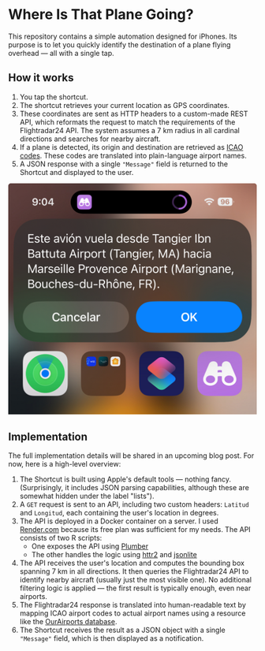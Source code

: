# Where Is That Plane Going?

This repository contains a simple automation designed for iPhones. Its purpose is to let you quickly identify the destination of a plane flying overhead — all with a single tap.

## How it works

1. You tap the shortcut.
2. The shortcut retrieves your current location as GPS coordinates.
3. These coordinates are sent as HTTP headers to a custom-made REST API, which reformats the request to match the requirements of the Flightradar24 API. The system assumes a 7 km radius in all cardinal directions and searches for nearby aircraft.
4. If a plane is detected, its origin and destination are retrieved as [ICAO codes](https://en.wikipedia.org/wiki/ICAO_airport_code). These codes are translated into plain-language airport names.
5. A JSON response with a single `"Message"` field is returned to the Shortcut and displayed to the user.

![Example result](https://github.com/malmriv/malmriv.github.io/blob/master/images/captura_witpg.jpeg?raw=true)

## Implementation

The full implementation details will be shared in an upcoming blog post. For now, here is a high-level overview:

1. The Shortcut is built using Apple's default tools — nothing fancy. (Surprisingly, it includes JSON parsing capabilities, although these are somewhat hidden under the label "lists").
2. A `GET` request is sent to an API, including two custom headers: `Latitud` and `Longitud`, each containing the user's location in degrees.
3. The API is deployed in a Docker container on a server. I used [Render.com](https://render.com) because its free plan was sufficient for my needs. The API consists of two R scripts:  
   - One exposes the API using [Plumber](https://www.rplumber.io/)  
   - The other handles the logic using [httr2](https://httr2.r-lib.org/) and [jsonlite](https://cran.r-project.org/web/packages/jsonlite/index.html)
4. The API receives the user's location and computes the bounding box spanning 7 km in all directions. It then queries the Flightradar24 API to identify nearby aircraft (usually just the most visible one). No additional filtering logic is applied — the first result is typically enough, even near airports.
5. The Flightradar24 response is translated into human-readable text by mapping ICAO airport codes to actual airport names using a resource like the [OurAirports database](https://ourairports.com/data/).
6. The Shortcut receives the result as a JSON object with a single `"Message"` field, which is then displayed as a notification.
